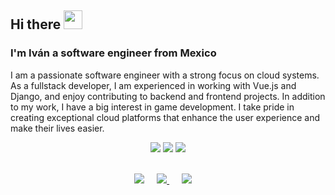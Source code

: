 ## Hi there <img src="https://user-images.githubusercontent.com/42378118/110234147-e3259600-7f4e-11eb-95be-0c4047144dea.gif" width="30"><br>

### I'm Iván a software engineer from Mexico
I am a passionate software engineer with a strong focus on cloud systems. As a fullstack developer, I am experienced in working with Vue.js and Django, and enjoy contributing to backend and frontend projects. In addition to my work, I have a big interest in game development. I take pride in creating exceptional cloud platforms that enhance the user experience and make their lives easier.

<p align="center">
  <img src ="https://github-readme-stats.vercel.app/api?username=VmasterpartV&show_icons=true&count_private=true&theme=radical&hide_border=true&hide=issues,contribs&bg_color=00000000">
  <img src ="https://github-readme-stats.vercel.app/api/top-langs/?username=VmasterpartV&layout=compact&hide_border=true&theme=radical&bg_color=00000000&langs_count=6&hide=jupyter%20notebook,tex,css,php">
  <img src ="https://github-readme-streak-stats.herokuapp.com?user=VmasterpartV&theme=radical&hide_border=true&background=FFFFFF00">
  <br>
  <br>
</p>

<p align="center">
  <a href="mailto:mhyi010221@gmail.com"><img src="https://img.shields.io/badge/gmail-%23D14836.svg?&style=for-the-badge&logo=gmail&logoColor=white" /></a>&nbsp;&nbsp;&nbsp;&nbsp;
  <a href="https://www.facebook.com/ivan.mota.09/"><img src="https://img.shields.io/badge/facebook-%233B5998.svg?&style=for-the-badge&logo=facebook&logoColor=white" />            </a>&nbsp;&nbsp;&nbsp;&nbsp;
  <a href="https://www.linkedin.com/in/ivanmota09/"><img src="https://img.shields.io/badge/linkedin-%230077B5.svg?&style=for-the-badge&logo=linkedin&logoColor=white" /></a>&nbsp;&nbsp;&nbsp;&nbsp;
</p>
